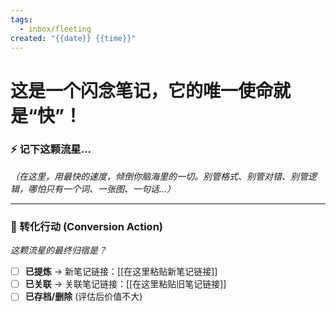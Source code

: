 ```yaml
---
tags:
  - inbox/fleeting
created: "{{date}} {{time}}"
---
```

# 这是一个闪念笔记，它的唯一使命就是“快”！

### ⚡️ 记下这颗流星...
*（在这里，用最快的速度，倾倒你脑海里的一切。别管格式、别管对错、别管逻辑，哪怕只有一个词、一张图、一句话...）*





---
### 🚀 转化行动 (Conversion Action)
*这颗流星的最终归宿是？*
- [ ] **已提炼** -> 新笔记链接：[[在这里粘贴新笔记链接]]
- [ ] **已关联** -> 关联笔记链接：[[在这里粘贴旧笔记链接]]
- [ ] **已存档/删除** (评估后价值不大)
